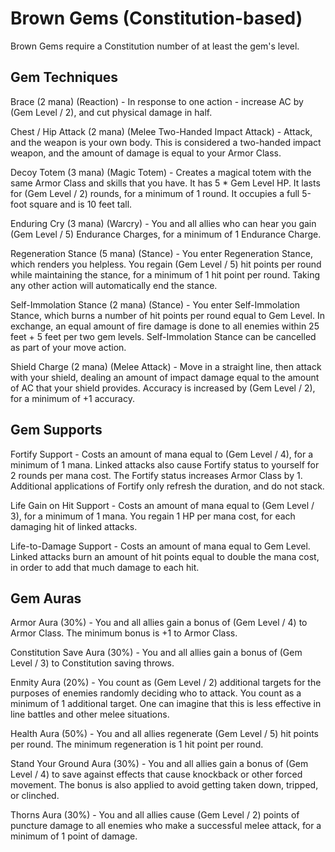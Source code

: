 # Brown Gems (Constitution-based)

Brown Gems require a Constitution number of at least the gem's level.

## Gem Techniques

Brace (2 mana) (Reaction) - In response to one action - increase AC by (Gem Level / 2), and cut physical damage in half.

Chest / Hip Attack (2 mana) (Melee Two-Handed Impact Attack) - Attack, and the weapon is your own body. This is considered a two-handed impact weapon, and the amount of damage is equal to your Armor Class.

Decoy Totem (3 mana) (Magic Totem) - Creates a magical totem with the same Armor Class and skills that you have. It has 5 * Gem Level HP. It lasts for (Gem Level / 2) rounds, for a minimum of 1 round. It occupies a full 5-foot square and is 10 feet tall.

Enduring Cry (3 mana) (Warcry) - You and all allies who can hear you gain (Gem Level / 5) Endurance Charges, for a minimum of 1 Endurance Charge.

Regeneration Stance (5 mana) (Stance) - You enter Regeneration Stance, which renders you helpless. You regain (Gem Level / 5) hit points per round while maintaining the stance, for a minimum of 1 hit point per round. Taking any other action will automatically end the stance.

Self-Immolation Stance (2 mana) (Stance) - You enter Self-Immolation Stance, which burns a number of hit points per round equal to Gem Level. In exchange, an equal amount of fire damage is done to all enemies within 25 feet + 5 feet per two gem levels. Self-Immolation Stance can be cancelled as part of your move action.

Shield Charge (2 mana) (Melee Attack) - Move in a straight line, then attack with your shield, dealing an amount of impact damage equal to the amount of AC that your shield provides. Accuracy is increased by (Gem Level / 2), for a minimum of +1 accuracy.

## Gem Supports

Fortify Support - Costs an amount of mana equal to (Gem Level / 4), for a minimum of 1 mana. Linked attacks also cause Fortify status to yourself for 2 rounds per mana cost. The Fortify status increases Armor Class by 1. Additional applications of Fortify only refresh the duration, and do not stack.

Life Gain on Hit Support - Costs an amount of mana equal to (Gem Level / 3), for a minimum of 1 mana. You regain 1 HP per mana cost, for each damaging hit of linked attacks.

Life-to-Damage Support - Costs an amount of mana equal to Gem Level. Linked attacks burn an amount of hit points equal to double the mana cost, in order to add that much damage to each hit.

## Gem Auras

Armor Aura (30%) - You and all allies gain a bonus of (Gem Level / 4) to Armor Class. The minimum bonus is +1 to Armor Class.

Constitution Save Aura (30%) - You and all allies gain a bonus of (Gem Level / 3) to Constitution saving throws.

Enmity Aura (20%) - You count as (Gem Level / 2) additional targets for the purposes of enemies randomly deciding who to attack. You count as a minimum of 1 additional target. One can imagine that this is less effective in line battles and other melee situations.

Health Aura (50%) - You and all allies regenerate (Gem Level / 5) hit points per round. The minimum regeneration is 1 hit point per round.

Stand Your Ground Aura (30%) - You and all allies gain a bonus of (Gem Level / 4) to save against effects that cause knockback or other forced movement. The bonus is also applied to avoid getting taken down, tripped, or clinched.

Thorns Aura (30%) - You and all allies cause (Gem Level / 2) points of puncture damage to all enemies who make a successful melee attack, for a minimum of 1 point of damage.
